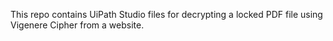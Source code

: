 This repo contains UiPath Studio files for decrypting a locked PDF file using Vigenere Cipher from a website.

